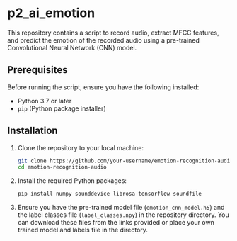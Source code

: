 # p2_ai_emotion

This repository contains a script to record audio, extract MFCC features, and predict the emotion of the recorded audio using a pre-trained Convolutional Neural Network (CNN) model.

## Prerequisites

Before running the script, ensure you have the following installed:

- Python 3.7 or later
- `pip` (Python package installer)

## Installation

1. Clone the repository to your local machine:
    ```bash
    git clone https://github.com/your-username/emotion-recognition-audio.git
    cd emotion-recognition-audio
    ```

2. Install the required Python packages:
    ```bash
    pip install numpy sounddevice librosa tensorflow soundfile
    ```

3. Ensure you have the pre-trained model file (`emotion_cnn_model.h5`) and the label classes file (`label_classes.npy`) in the repository directory. You can download these files from the links provided or place your own trained model and labels file in the directory.
